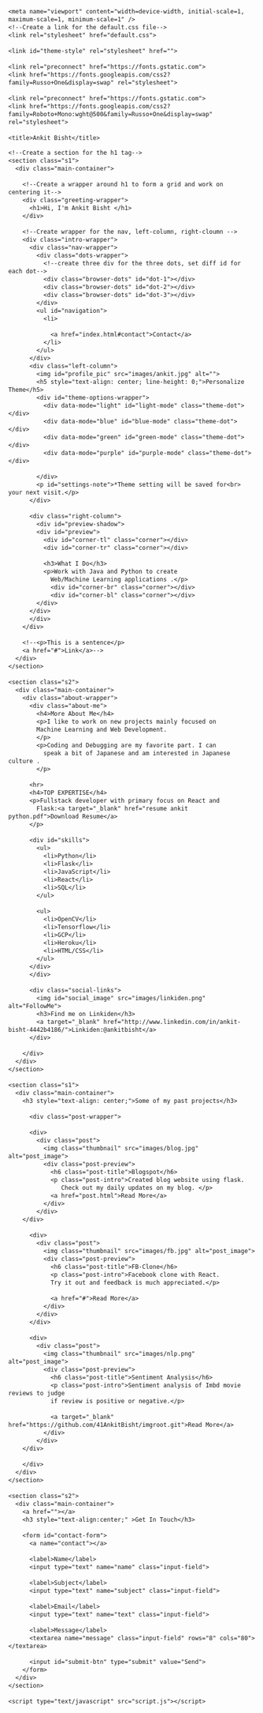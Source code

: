 <!DOCTYPE html>
<html >
  <head>

    <meta name="viewport" content="width=device-width, initial-scale=1, maximum-scale=1, minimum-scale=1" />
    <!--Create a link for the default.css file-->
    <link rel="stylesheet" href="default.css">

    <link id="theme-style" rel="stylesheet" href="">

    <link rel="preconnect" href="https://fonts.gstatic.com">
    <link href="https://fonts.googleapis.com/css2?family=Russo+One&display=swap" rel="stylesheet">

    <link rel="preconnect" href="https://fonts.gstatic.com">
    <link href="https://fonts.googleapis.com/css2?family=Roboto+Mono:wght@500&family=Russo+One&display=swap" rel="stylesheet">

    <title>Ankit Bisht</title>
  </head>
  <body>

    <!--Create a section for the h1 tag-->
    <section class="s1">
      <div class="main-container">

        <!--Create a wrapper around h1 to form a grid and work on centering it-->
        <div class="greeting-wrapper">
          <h1>Hi, I'm Ankit Bisht </h1>
        </div>

        <!--Create wrapper for the nav, left-column, right-cloumn -->
        <div class="intro-wrapper">
          <div class="nav-wrapper">
            <div class="dots-wrapper">
              <!--create three div for the three dots, set diff id for each dot-->
              <div class="browser-dots" id="dot-1"></div>
              <div class="browser-dots" id="dot-2"></div>
              <div class="browser-dots" id="dot-3"></div>
            </div>
            <ul id="navigation">
              <li>

                <a href="index.html#contact">Contact</a>
              </li>
            </ul>
          </div>
          <div class="left-column">
            <img id="profile_pic" src="images/ankit.jpg" alt="">
            <h5 style="text-align: center; line-height: 0;">Personalize Theme</h5>
            <div id="theme-options-wrapper">
              <div data-mode="light" id="light-mode" class="theme-dot"></div>
              <div data-mode="blue" id="blue-mode" class="theme-dot"></div>
              <div data-mode="green" id="green-mode" class="theme-dot"></div>
              <div data-mode="purple" id="purple-mode" class="theme-dot"></div>

            </div>
            <p id="settings-note">*Theme setting will be saved for<br> your next visit.</p>
          </div>

          <div class="right-column">
            <div id="preview-shadow">
            <div id="preview">
              <div id="corner-tl" class="corner"></div>
              <div id="corner-tr" class="corner"></div>

              <h3>What I Do</h3>
              <p>Work with Java and Python to create
                Web/Machine Learning applications .</p>
                <div id="corner-br" class="corner"></div>
                <div id="corner-bl" class="corner"></div>
            </div>
          </div>
          </div>
        </div>

        <!--<p>This is a sentence</p>
        <a href="#">Link</a>-->
      </div>
    </section>

    <section class="s2">
      <div class="main-container">
        <div class="about-wrapper">
          <div class="about-me">
            <h4>More About Me</h4>
            <p>I like to work on new projects mainly focused on
            Machine Learning and Web Development.
            </p>
            <p>Coding and Debugging are my favorite part. I can
              speak a bit of Japanese and am interested in Japanese culture .
            </p>

          <hr>
          <h4>TOP EXPERTISE</h4>
          <p>Fullstack developer with primary focus on React and
            Flask:<a target="_blank" href="resume ankit python.pdf">Download Resume</a>
          </p>

          <div id="skills">
            <ul>
              <li>Python</li>
              <li>Flask</li>
              <li>JavaScript</li>
              <li>React</li>
              <li>SQL</li>
            </ul>

            <ul>
              <li>OpenCV</li>
              <li>Tensorflow</li>
              <li>GCP</li>
              <li>Heroku</li>
              <li>HTML/CSS</li>
            </ul>
          </div>
          </div>

          <div class="social-links">
            <img id="social_image" src="images/linkiden.png" alt="FollowMe">
            <h3>Find me on Linkiden</h3>
            <a target="_blank" href="http://www.linkedin.com/in/ankit-bisht-4442b4186/">Linkiden:@ankitbisht</a>
          </div>

        </div>
      </div>
    </section>

    <section class="s1">
      <div class="main-container">
        <h3 style="text-align: center;">Some of my past projects</h3>

          <div class="post-wrapper">

          <div>
            <div class="post">
              <img class="thumbnail" src="images/blog.jpg" alt="post_image">
              <div class="post-preview">
                <h6 class="post-title">Blogspot</h6>
                <p class="post-intro">Created blog website using flask.
                   Check out my daily updates on my blog. </p>
                <a href="post.html">Read More</a>
              </div>
            </div>
        </div>

          <div>
            <div class="post">
              <img class="thumbnail" src="images/fb.jpg" alt="post_image">
              <div class="post-preview">
                <h6 class="post-title">FB-Clone</h6>
                <p class="post-intro">Facebook clone with React.
                Try it out and feedback is much appreciated.</p>

                <a href="#">Read More</a>
              </div>
            </div>
          </div>

          <div>
            <div class="post">
              <img class="thumbnail" src="images/nlp.png" alt="post_image">
              <div class="post-preview">
                <h6 class="post-title">Sentiment Analysis</h6>
                <p class="post-intro">Sentiment analysis of Imbd movie reviews to judge
                if review is positive or negative.</p>

                <a target="_blank" href="https://github.com/41AnkitBisht/imgroot.git">Read More</a>
              </div>
            </div>
        </div>

        </div>
      </div>
    </section>

    <section class="s2">
      <div class="main-container">
        <a href=""></a>
        <h3 style="text-align:center;" >Get In Touch</h3>

        <form id="contact-form">
          <a name="contact"></a>

          <label>Name</label>
          <input type="text" name="name" class="input-field">

          <label>Subject</label>
          <input type="text" name="subject" class="input-field">

          <label>Email</label>
          <input type="text" name="text" class="input-field">

          <label>Message</label>
          <textarea name="message" class="input-field" rows="8" cols="80"></textarea>

          <input id="submit-btn" type="submit" value="Send">
        </form>
      </div>
    </section>

    <script type="text/javascript" src="script.js"></script>

  </body>
</html>
